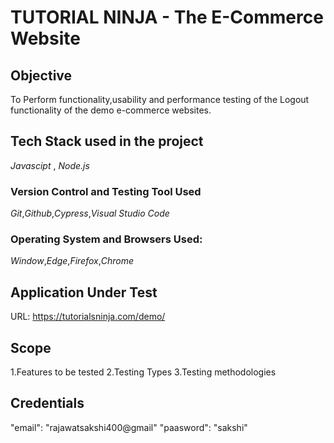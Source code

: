 # TUTORIAL NINJA - The E-Commerce Website
## Objective
To Perform functionality,usability and performance testing of the Logout functionality of the demo e-commerce websites.
## Tech Stack used in the project
_Javascipt_ , _Node.js_
### Version Control and Testing Tool Used
_Git_,_Github_,_Cypress_,_Visual Studio Code_
### Operating System and Browsers Used:
_Window_,_Edge_,_Firefox_,_Chrome_
## Application Under Test
URL: https://tutorialsninja.com/demo/ 
## Scope
1.Features to be tested
2.Testing Types
3.Testing methodologies
## Credentials
"email": "rajawatsakshi400@gmail"
"paasword": "sakshi"

